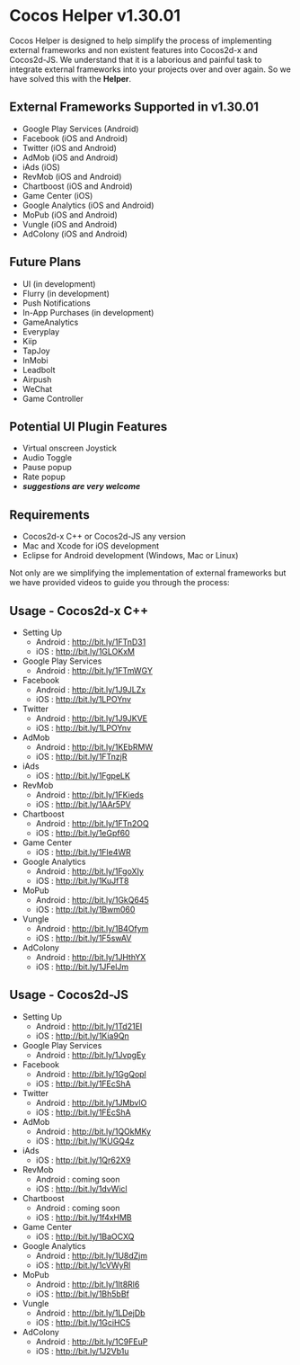 # Cocos Helper v1.30.01

Cocos Helper is designed to help simplify the process of implementing external frameworks and non existent features into Cocos2d-x and Cocos2d-JS. We understand that it is a laborious and painful task to integrate external frameworks into your projects over and over again. So we have solved this with the <strong>Helper</strong>.

External Frameworks Supported in v1.30.01
------------------------------------------
* Google Play Services (Android)<br />
* Facebook (iOS and Android)<br />
* Twitter (iOS and Android)<br />
* AdMob (iOS and Android)<br />
* iAds (iOS)<br />
* RevMob (iOS and Android)<br />
* Chartboost (iOS and Android)<br />
* Game Center (iOS)<br />
* Google Analytics (iOS and Android)<br />
* MoPub (iOS and Android)<br />
* Vungle (iOS and Android)
* AdColony (iOS and Android)

Future Plans
------------------------------------------
* UI (in development)
* Flurry (in development)
* Push Notifications
* In-App Purchases (in development)
* GameAnalytics
* Everyplay
* Kiip
* TapJoy
* InMobi
* Leadbolt
* Airpush
* WeChat
* Game Controller

Potential UI Plugin Features
------------------------------------------
* Virtual onscreen Joystick
* Audio Toggle
* Pause popup
* Rate popup
* <strong><i>suggestions are very welcome</i></strong>

Requirements
------------------------------------------
* Cocos2d-x C++ or Cocos2d-JS any version
* Mac and Xcode for iOS development
* Eclipse for Android development (Windows, Mac or Linux)

Not only are we simplifying the implementation of external frameworks but we have provided videos to guide you through the process:<br />

Usage - Cocos2d-x C++
------------------------------------------
* Setting Up
	- Android : http://bit.ly/1FTnD31
	- iOS : http://bit.ly/1GLOKxM
* Google Play Services
	- Android : http://bit.ly/1FTmWGY
* Facebook
	- Android : http://bit.ly/1J9JLZx
	- iOS : http://bit.ly/1LPOYnv
* Twitter
	- Android : http://bit.ly/1J9JKVE
	- iOS : http://bit.ly/1LPOYnv
* AdMob
	- Android : http://bit.ly/1KEbRMW
	- iOS : http://bit.ly/1FTnzjR
* iAds
	- iOS : http://bit.ly/1FgpeLK
* RevMob
	- Android : http://bit.ly/1FKieds
	- iOS : http://bit.ly/1AAr5PV
* Chartboost
	- Android : http://bit.ly/1FTn2OQ
	- iOS : http://bit.ly/1eGpf60
* Game Center
	- iOS : http://bit.ly/1Fle4WR
* Google Analytics
	- Android : http://bit.ly/1FgoXIy
	- iOS : http://bit.ly/1KuJfT8
* MoPub
	- Android : http://bit.ly/1GkQ645
	- iOS : http://bit.ly/1Bwm060
* Vungle
	- Android : http://bit.ly/1B4Ofym
	- iOS : http://bit.ly/1F5swAV
* AdColony
	- Android : http://bit.ly/1JHthYX
	- iOS : http://bit.ly/1JFelJm

Usage - Cocos2d-JS
------------------------------------------
* Setting Up
	- Android : http://bit.ly/1Td21EI
	- iOS : http://bit.ly/1Kia9Qn
* Google Play Services
	- Android : http://bit.ly/1JvpgEy
* Facebook
	- Android : http://bit.ly/1GgQopl
	- iOS : http://bit.ly/1FEcShA
* Twitter
	- Android : http://bit.ly/1JMbvlO
	- iOS : http://bit.ly/1FEcShA
* AdMob
	- Android : http://bit.ly/1QOkMKy
	- iOS : http://bit.ly/1KUGQ4z
* iAds
	- iOS : http://bit.ly/1Qr62X9
* RevMob
	- Android : coming soon
	- iOS : http://bit.ly/1dvWicl
* Chartboost
	- Android : coming soon
	- iOS : http://bit.ly/1f4xHMB
* Game Center
	- iOS : http://bit.ly/1BaOCXQ
* Google Analytics
	- Android : http://bit.ly/1U8dZjm
	- iOS : http://bit.ly/1cVWyRl
* MoPub
	- Android : http://bit.ly/1It8Rl6
	- iOS : http://bit.ly/1Bh5bBf
* Vungle
	- Android : http://bit.ly/1LDejDb
	- iOS : http://bit.ly/1GciHC5
* AdColony
	- Android : http://bit.ly/1C9FEuP
	- iOS : http://bit.ly/1J2Vb1u

